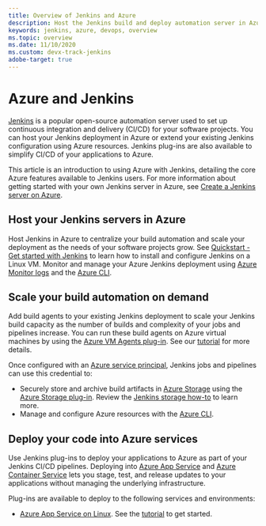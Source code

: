 ```yaml
---
title: Overview of Jenkins and Azure
description: Host the Jenkins build and deploy automation server in Azure and use Azure compute and storage resources to extend your continuous integration and deployment (CI/CD) pipelines.
keywords: jenkins, azure, devops, overview
ms.topic: overview
ms.date: 11/10/2020
ms.custom: devx-track-jenkins
adobe-target: true
---
```


# Azure and Jenkins

[Jenkins](https://jenkins.io/) is a popular open-source automation server used to set up continuous integration and delivery (CI/CD) for your software projects. You can host your Jenkins deployment in Azure or extend your existing Jenkins configuration using Azure resources. Jenkins plug-ins are also available to simplify CI/CD of your applications to Azure.

This article is an introduction to using Azure with Jenkins, detailing the core Azure features available to Jenkins users. For more information about getting started with your own Jenkins server in Azure, see [Create a Jenkins server on Azure](configure-on-linux-vm.md).

## Host your Jenkins servers in Azure

Host Jenkins in Azure to centralize your build automation and scale your deployment as the needs of your software projects grow. See [Quickstart - Get started with Jenkins](configure-on-linux-vm.md) to learn how to install and configure Jenkins on a Linux VM. Monitor and manage your Azure Jenkins deployment using [Azure Monitor logs](/azure/log-analytics/log-analytics-overview) and the [Azure CLI](/cli/azure).

## Scale your build automation on demand

Add build agents to your existing Jenkins deployment to scale your Jenkins build capacity as the number of builds and complexity of your jobs and pipelines increase. You can run these build agents on Azure virtual machines by using the [Azure VM Agents plug-in](https://plugins.jenkins.io/azure-vm-agents). See our [tutorial](/azure/jenkins/jenkins-azure-vm-agents) for more details.

Once configured with an [Azure service principal](/azure/azure-resource-manager/resource-group-overview), Jenkins jobs and pipelines can use this credential to:

- Securely store and archive build artifacts in [Azure Storage](/azure/storage/common/storage-introduction) using the [Azure Storage plug-in](https://plugins.jenkins.io/windows-azure-storage). Review the [Jenkins storage how-to](azure-storage-blobs-as-build-artifact-repository.md) to learn more.
- Manage and configure Azure resources with the [Azure CLI](deploy-to-azure-app-service-using-azure-cli.md).

## Deploy your code into Azure services

Use Jenkins plug-ins to deploy your applications to Azure as part of your Jenkins CI/CD pipelines. Deploying into [Azure App Service](/azure/app-service/) and [Azure Container Service](/azure/container-service/kubernetes/) lets you stage, test, and release updates to your applications without managing the underlying infrastructure.

 Plug-ins are available to deploy to the following services and environments:

- [Azure App Service on Linux](/azure/app-service/containers/app-service-linux-intro). See the [tutorial](deploy-to-azure-app-service-using-azure-cli.md) to get started.